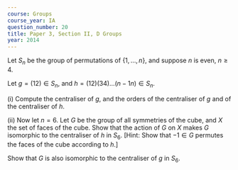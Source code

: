 ```yaml
---
course: Groups
course_year: IA
question_number: 20
title: Paper 3, Section II, D Groups
year: 2014
---
```




Let $S_{n}$ be the group of permutations of $\{1, \ldots, n\}$, and suppose $n$ is even, $n \geqslant 4$.

Let $g=(12) \in S_{n}$, and $h=(12)(34) \ldots(n-1 n) \in S_{n}$.

(i) Compute the centraliser of $g$, and the orders of the centraliser of $g$ and of the centraliser of $h$.

(ii) Now let $n=6$. Let $G$ be the group of all symmetries of the cube, and $X$ the set of faces of the cube. Show that the action of $G$ on $X$ makes $G$ isomorphic to the centraliser of $h$ in $S_{6}$. [Hint: Show that $-1 \in G$ permutes the faces of the cube according to $h$.]

Show that $G$ is also isomorphic to the centraliser of $g$ in $S_{6}$.